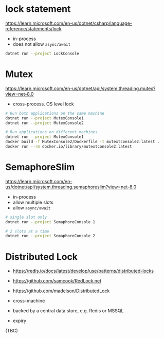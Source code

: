 # lock statement

https://learn.microsoft.com/en-us/dotnet/csharp/language-reference/statements/lock

* in-process
* does not allow `async/await` 

``` sh
dotnet run --project LockConsole
```

# Mutex

https://learn.microsoft.com/en-us/dotnet/api/system.threading.mutex?view=net-8.0

* cross-process. OS level lock

``` sh
# Run both applications on the same machine
dotnet run --project MutexConsole1
dotnet run --project MutexConsole2
```

``` sh
# Run applications on different machines
dotnet run --project MutexConsole1
docker build -f MutexConsole2/Dockerfile -t mutextconsole2:latest .
docker run --rm docker.io/library/mutextconsole2:latest
```

# SemaphoreSlim

https://learn.microsoft.com/en-us/dotnet/api/system.threading.semaphoreslim?view=net-8.0

* in-process
* allow multiple slots 
* allow `async/await`


``` sh
# single slot only
dotnet run --project SemaphoreConsole 1

# 2 slots at a time
dotnet run --project SemaphoreConsole 2
```

# Distributed Lock 

* https://redis.io/docs/latest/develop/use/patterns/distributed-locks
* https://github.com/samcook/RedLock.net
* https://github.com/madelson/DistributedLock
 

* cross-machine
* backed by a central data store, e.g. Redis or MSSQL
* expiry
 
(TBC)
